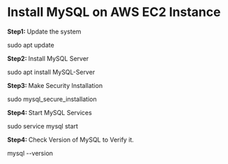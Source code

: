 # Install MySQL on AWS EC2 Instance

<b> Step1: </b> Update the system

sudo apt update

<b> Step2: </b> Install MySQL Server

sudo apt install MySQL-Server

<b> Step3: </b> Make Security Installation

sudo mysql_secure_installation

<b> Step4: </b> Start MySQL Services

sudo service mysql start  

<b> Step4: </b> Check Version of MySQL to Verify it.

mysql --version





